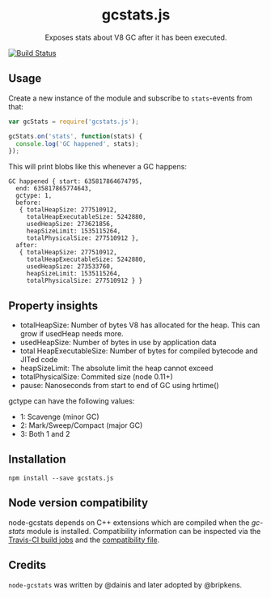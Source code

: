 <h1 align="center">gcstats.js</h1>
<p align="center">Exposes stats about V8 GC after it has been executed.</p>

[![Build Status](https://travis-ci.org/bripkens/gcstats.js.svg?branch=master)](https://travis-ci.org/bripkens/gcstats.js)

## Usage

Create a new instance of the module and subscribe to `stats`-events from that:

```javascript
var gcStats = require('gcstats.js');

gcStats.on('stats', function(stats) {
  console.log('GC happened', stats);
});
```

This will print blobs like this whenever a GC happens:

```
GC happened { start: 635817864674795,
  end: 635817865774643,
  gctype: 1,
  before:
   { totalHeapSize: 277510912,
     totalHeapExecutableSize: 5242880,
     usedHeapSize: 273621856,
     heapSizeLimit: 1535115264,
     totalPhysicalSize: 277510912 },
  after:
   { totalHeapSize: 277510912,
     totalHeapExecutableSize: 5242880,
     usedHeapSize: 273533760,
     heapSizeLimit: 1535115264,
     totalPhysicalSize: 277510912 } }
```

## Property insights
 * totalHeapSize: Number of bytes V8 has allocated for the heap. This can grow if usedHeap needs more.
 * usedHeapSize: Number of bytes in use by application data
 * total HeapExecutableSize: Number of bytes for compiled bytecode and JITed code
 * heapSizeLimit: The absolute limit the heap cannot exceed
 * totalPhysicalSize: Commited size (node 0.11+)
 * pause: Nanoseconds from start to end of GC using hrtime()

gctype can have the following values:
 * 1: Scavenge (minor GC)
 * 2: Mark/Sweep/Compact (major GC)
 * 3: Both 1 and 2

## Installation

```
npm install --save gcstats.js
```

## Node version compatibility
node-gcstats depends on C++ extensions which are compiled when the *gc-stats* module is installed. Compatibility information can be inspected via the [Travis-CI build jobs](https://travis-ci.org/dainis/node-gcstats/) and the [compatibility file](https://github.com/bripkens/node-gcstats/blob/develop/compatibility.md).

## Credits
`node-gcstats` was written by @dainis and later adopted by @bripkens.
